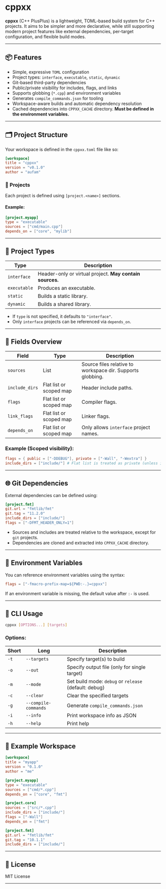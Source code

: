 # cppxx

**cppxx** (C++ PlusPlus) is a lightweight, TOML-based build system for C++ projects.
It aims to be simpler and more declarative, while still supporting modern project features like external dependencies, per-target configuration, and flexible build modes.

---

## 📦 Features

- Simple, expressive `TOML` configuration
- Project types: `interface`, `executable`, `static`, `dynamic`
- Git-based third-party dependencies
- Public/private visibility for includes, flags, and links
- Supports globbing (`*.cpp`) and environment variables
- Generates `compile_commands.json` for tooling
- Workspace-aware builds and automatic dependency resolution
- Cached dependencies into `CPPXX_CACHE` directory. **Must be defined in the environment variables.**

---

## 🗂️ Project Structure

Your workspace is defined in the `cppxx.toml` file like so:

```toml
[workspace]
title = "cppxx"
version = "v0.1.0"
author = "aufam"
````

### 📁 Projects

Each project is defined using `[project.<name>]` sections.

#### Example:

```toml
[project.myapp]
type = "executable"
sources = ["cmd/main.cpp"]
depends_on = ["core", "mylib"]
```

---

## 🔧 Project Types

| Type         | Description                                              |
| ------------ | -------------------------------------------------------- |
| `interface`  | Header-only or virtual project. **May contain sources.** |
| `executable` | Produces an executable.                                  |
| `static`     | Builds a static library.                                 |
| `dynamic`    | Builds a shared library.                                 |

* If `type` is not specified, it defaults to `"interface"`.
* Only `interface` projects can be referenced via `depends_on`.

---

## 📁 Fields Overview

| Field          | Type                    | Description                                                |
| -------------- | ----------------------- | ---------------------------------------------------------- |
| `sources`      | List                    | Source files relative to workspace dir. Supports globbing. |
| `include_dirs` | Flat list or scoped map | Header include paths.                                      |
| `flags`        | Flat list or scoped map | Compiler flags.                                            |
| `link_flags`   | Flat list or scoped map | Linker flags.                                              |
| `depends_on`   | Flat list or scoped map | Only allows `interface` project names.                     |

### Example (Scoped visibility):

```toml
flags = { public = ["-DDEBUG"], private = ["-Wall", "-Wextra"] }
include_dirs = ["include/"] # Flat list is treated as private (unless interface)
```

---

## 🌐 Git Dependencies

External dependencies can be defined using:

```toml
[project.fmt]
git.url = "fmtlib/fmt"
git.tag = "11.2.0"
include_dirs = ["include/"]
flags = ["-DFMT_HEADER_ONLY=1"]
```

* Sources and includes are treated relative to the workspace, except for `git` projects.
* Dependencies are cloned and extracted into `CPPXX_CACHE` directory.

---

## 🧠 Environment Variables

You can reference environment variables using the syntax:

```toml
flags = ["-fmacro-prefix-map=${PWD:-.}=cppxx"]
```

If an environment variable is missing, the default value after `:-` is used.

---

## 🚀 CLI Usage

```bash
cppxx [OPTIONS...] [targets]
```

### Options:

| Short | Long                 | Description                                           |
| ----- | -------------------- | ----------------------------------------------------- |
| `-t`  | `--targets`          | Specify target(s) to build                            |
| `-o`  | `--out`              | Specify output file (only for single target)          |
| `-m`  | `--mode`             | Set build mode: `debug` or `release` (default: debug) |
| `-c`  | `--clear`            | Clear the specified targets                           |
| `-g`  | `--compile-commands` | Generate `compile_commands.json`                      |
| `-i`  | `--info`             | Print workspace info as JSON                          |
| `-h`  | `--help`             | Print help                                            |

---

## 🧪 Example Workspace

```toml
[workspace]
title = "myapp"
version = "0.1.0"
author = "me"

[project.myapp]
type = "executable"
sources = ["cmd/*.cpp"]
depends_on = ["core", "fmt"]

[project.core]
sources = ["src/*.cpp"]
include_dirs = ["include/"]
flags = ["-Wall"]
depends_on = ["fmt"]

[project.fmt]
git.url = "fmtlib/fmt"
git.tag = "10.1.1"
include_dirs = ["include/"]
```

---

## 📜 License

MIT License

---

